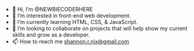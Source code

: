 - 👋 Hi, I’m @NEWBIECODERHERE
- 👀 I’m interested in front-end web development.
- 🌱 I’m currently learning HTML, CSS, & JavaScript.
- 💞️ I’m looking to collaborate on projects that will help show my current skills and grow as a developer.
- 📫 How to reach me shannon.r.nix@gmail.com


<!---
NEWBIECODERHERE/NEWBIECODERHERE is a ✨ special ✨ repository because its `README.md` (this file) appears on your GitHub profile.
You can click the Preview link to take a look at your changes.
--->
